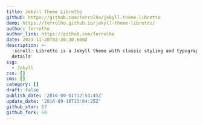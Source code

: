 ```yaml
---
title: Jekyll Theme Libretto
github: https://github.com/ferrolho/jekyll-theme-libretto
demo: https://ferrolho.github.io/jekyll-theme-libretto/
author: ferrolho
author_link: https://github.com/ferrolho
date: 2023-11-28T02:38:30.600Z
description: >-
  :scroll: Libretto is a Jekyll theme with classic styling and typographic
  details
ssg:
  - Jekyll
css: []
cms: []
category: []
draft: false
publish_date: '2016-09-01T12:53:45Z'
update_date: '2016-09-18T13:04:25Z'
github_star: 57
github_fork: 60
---
```

